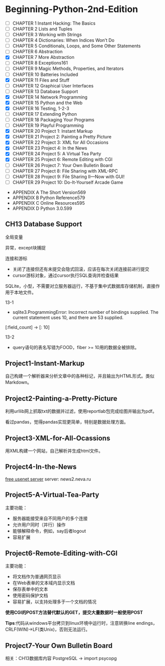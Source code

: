 # Beginning-Python-2nd-Edition

- [ ] CHAPTER 1 Instant Hacking: The Basics
- [ ] CHAPTER 2 Lists and Tuples
- [ ] CHAPTER 3 Working with Strings
- [ ] CHAPTER 4 Dictionaries: When Indices Won’t Do
- [ ] CHAPTER 5 Conditionals, Loops, and Some Other Statements
- [ ] CHAPTER 6 Abstraction
- [x] CHAPTER 7 More Abstraction
- [ ] CHAPTER 8 Exceptions161
- [ ] CHAPTER 9 Magic Methods, Properties, and Iterators
- [ ] CHAPTER 10 Batteries Included
- [x] CHAPTER 11 Files and Stuff
- [ ] CHAPTER 12 Graphical User Interfaces
- [ ] CHAPTER 13 Database Support
- [x] CHAPTER 14 Network Programming
- [x] CHAPTER 15 Python and the Web
- [x] CHAPTER 16 Testing, 1-2-3
- [ ] CHAPTER 17 Extending Python
- [ ] CHAPTER 18 Packaging Your Programs
- [ ] CHAPTER 19 Playful Programming
- [x] CHAPTER 20 Project 1: Instant Markup
- [x] CHAPTER 21 Project 2: Painting a Pretty Picture
- [x] CHAPTER 22 Project 3: XML for All Occasions
- [x] CHAPTER 23 Project 4: In the News
- [x] CHAPTER 24 Project 5: A Virtual Tea Party
- [x] CHAPTER 25 Project 6: Remote Editing with CGI
- [ ] CHAPTER 26 Project 7: Your Own Bulletin Board
- [ ] CHAPTER 27 Project 8: File Sharing with XML-RPC
- [ ] CHAPTER 28 Project 9: File Sharing II—Now with GUI!
- [ ] CHAPTER 29 Project 10: Do-It-Yourself Arcade Game

- APPENDIX A The Short Version569
- APPENDIX B Python Reference579
- APPENDIX C Online Resources595
- APPENDIX D Python 3.0.599

## CH13 Database Support
全局变量

异常，except块捕捉

连接和游标
- 关闭了连接但还有未提交会隐式回滚，应该在每次关闭连接前进行提交
- cursor游标对象，通过cursor执行SQL查询并检查结果

SQLite，小型，不需要对立服务器运行，不基于集中式数据库存储机制，直接作用于本地文件。

13-1
- sqlite3.ProgrammingError: Incorrect number of bindings supplied. The current statement uses 10, and there are 53 supplied.

[:field_count] -> [: 10]

13-2
- query语句的表名写错为FOOD，fiber >= 10用的数据全被排除。

## Project1-Instant-Markup
自己构建一个解析器来分析文章中的各种标记，并且输出为HTML形式。类似Markdown。

## Project2-Painting-a-Pretty-Picture
利用urllib网上抓取txt的数据并过滤，使用reportlab包完成绘图并输出为pdf。

看过pandas，觉得pandas实现更简单，特别是数据处理方面。

## Project3-XML-for-All-Ocassions
用XML构建一个网站，自己解析并生成html文件。

## Project4-In-the-News
[free usenet server](http://www.freeusenetnews.com/)
server: news2.neva.ru

## Project5-A-Virtual-Tea-Party
主要功能：
- 服务器能接受来自不同用户的多个连接
- 允许用户同时（并行）操作
- 能够解释命令，例如，say后者logout
- 容易扩展

## Project6-Remote-Editing-with-CGI
主要功能：
- 将文档作为普通网页显示
- 在Web表单的文本域内显示文档
- 保存表单中的文本
- 使用密码保护文档
- 容易扩展，以支持处理多于一个文档的情况

**使用CGI的POST方法替代默认的GET，提交大量数据时一般使用POST**

**Tips**:代码从windows平台拷贝到linux环境中运行时，注意转换line endings，CRLF(WIN)->LF(类Unix)，否则无法运行。

## Project7-Your Own Bulletin Board
相关：CH13数据库内容
PostgreSQL -> import psycopg